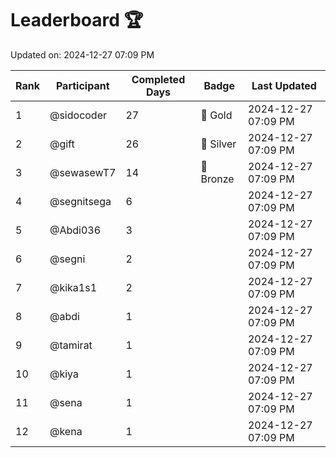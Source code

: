 # Leaderboard 🏆

Updated on: 2024-12-27 07:09 PM

| Rank | Participant       | Completed Days | Badge      | Last Updated         |
|------|-------------------|----------------|------------|----------------------|
| 1    | @sidocoder        | 27             | 🏅 Gold     | 2024-12-27 07:09 PM |
| 2    | @gift             | 26             | 🥈 Silver   | 2024-12-27 07:09 PM |
| 3    | @sewasewT7        | 14             | 🥉 Bronze   | 2024-12-27 07:09 PM |
| 4    | @segnitsega       | 6              |            | 2024-12-27 07:09 PM |
| 5    | @Abdi036          | 3              |            | 2024-12-27 07:09 PM |
| 6    | @segni            | 2              |            | 2024-12-27 07:09 PM |
| 7    | @kika1s1          | 2              |            | 2024-12-27 07:09 PM |
| 8    | @abdi             | 1              |            | 2024-12-27 07:09 PM |
| 9    | @tamirat          | 1              |            | 2024-12-27 07:09 PM |
| 10   | @kiya             | 1              |            | 2024-12-27 07:09 PM |
| 11   | @sena             | 1              |            | 2024-12-27 07:09 PM |
| 12   | @kena             | 1              |            | 2024-12-27 07:09 PM |
